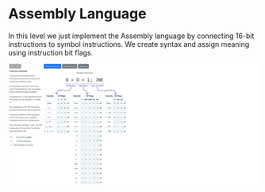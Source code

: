 # Assembly Language
In this level we just implement the Assembly language by connecting 16-bit instructions to symbol instructions. We create syntax and assign meaning using instruction bit flags.

<img src="Assembly-Language.png" alt="Assembly Language" width="928"/>
